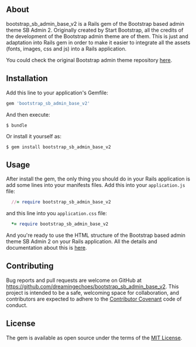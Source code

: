 ## About

bootstrap_sb_admin_base_v2 is a Rails gem of the Bootstrap based admin theme SB Admin 2. Originally created by Start Bootstrap, all the credits of the development of the Bootstrap admin theme are of them. This is just and adaptation into Rails gem in order to make it easier to integrate all the assets (fonts, images, css and js) into a Rails application.

You could check the original Bootstrap admin theme repository [here](https://github.com/IronSummitMedia/startbootstrap-sb-admin-2).

## Installation

Add this line to your application's Gemfile:

```ruby
gem 'bootstrap_sb_admin_base_v2'
```

And then execute:

    $ bundle

Or install it yourself as:

    $ gem install bootstrap_sb_admin_base_v2

## Usage

After install the gem, the only thing you should do in your Rails application is add some lines into your manifests files. Add this into your `application.js` file:

```ruby
  //= require bootstrap_sb_admin_base_v2
```

and this line into you `application.css` file:

```ruby
  *= require bootstrap_sb_admin_base_v2
```

And you're ready to use the HTML structure of the Bootstrap based admin theme SB Admin 2 on your Rails application. All the details and documentation about this is [here](http://startbootstrap.com/template-overviews/sb-admin-2/).

## Contributing

Bug reports and pull requests are welcome on GitHub at https://github.com/dreamingechoes/bootstrap_sb_admin_base_v2. This project is intended to be a safe, welcoming space for collaboration, and contributors are expected to adhere to the [Contributor Covenant](contributor-covenant.org) code of conduct.

## License

The gem is available as open source under the terms of the [MIT License](http://opensource.org/licenses/MIT).
